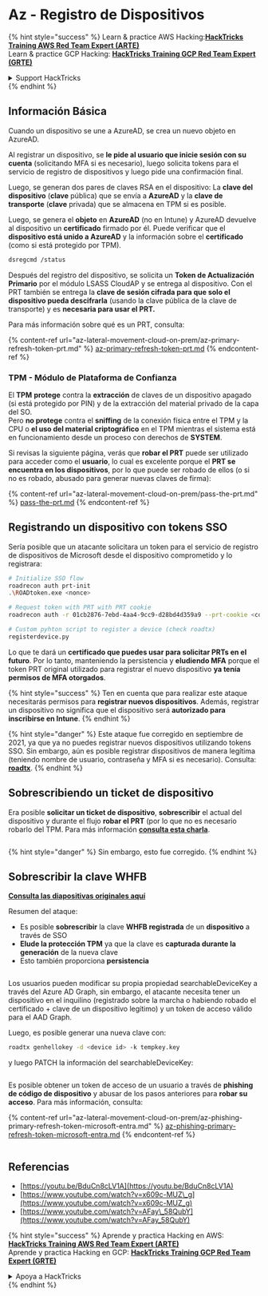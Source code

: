 # Az - Registro de Dispositivos

{% hint style="success" %}
Learn & practice AWS Hacking:<img src="../../.gitbook/assets/image (1) (1) (1) (1).png" alt="" data-size="line">[**HackTricks Training AWS Red Team Expert (ARTE)**](https://training.hacktricks.xyz/courses/arte)<img src="../../.gitbook/assets/image (1) (1) (1) (1).png" alt="" data-size="line">\
Learn & practice GCP Hacking: <img src="../../.gitbook/assets/image (2) (1).png" alt="" data-size="line">[**HackTricks Training GCP Red Team Expert (GRTE)**<img src="../../.gitbook/assets/image (2) (1).png" alt="" data-size="line">](https://training.hacktricks.xyz/courses/grte)

<details>

<summary>Support HackTricks</summary>

* Check the [**subscription plans**](https://github.com/sponsors/carlospolop)!
* **Join the** 💬 [**Discord group**](https://discord.gg/hRep4RUj7f) or the [**telegram group**](https://t.me/peass) or **follow** us on **Twitter** 🐦 [**@hacktricks\_live**](https://twitter.com/hacktricks_live)**.**
* **Share hacking tricks by submitting PRs to the** [**HackTricks**](https://github.com/carlospolop/hacktricks) and [**HackTricks Cloud**](https://github.com/carlospolop/hacktricks-cloud) github repos.

</details>
{% endhint %}

## Información Básica

Cuando un dispositivo se une a AzureAD, se crea un nuevo objeto en AzureAD.

Al registrar un dispositivo, se **le pide al usuario que inicie sesión con su cuenta** (solicitando MFA si es necesario), luego solicita tokens para el servicio de registro de dispositivos y luego pide una confirmación final.

Luego, se generan dos pares de claves RSA en el dispositivo: La **clave del dispositivo** (**clave** pública) que se envía a **AzureAD** y la **clave de transporte** (**clave** privada) que se almacena en TPM si es posible.

Luego, se genera el **objeto** en **AzureAD** (no en Intune) y AzureAD devuelve al dispositivo un **certificado** firmado por él. Puede verificar que el **dispositivo está unido a AzureAD** y la información sobre el **certificado** (como si está protegido por TPM).
```bash
dsregcmd /status
```
Después del registro del dispositivo, se solicita un **Token de Actualización Primario** por el módulo LSASS CloudAP y se entrega al dispositivo. Con el PRT también se entrega la **clave de sesión cifrada para que solo el dispositivo pueda descifrarla** (usando la clave pública de la clave de transporte) y es **necesaria para usar el PRT.**

Para más información sobre qué es un PRT, consulta:

{% content-ref url="az-lateral-movement-cloud-on-prem/az-primary-refresh-token-prt.md" %}
[az-primary-refresh-token-prt.md](az-lateral-movement-cloud-on-prem/az-primary-refresh-token-prt.md)
{% endcontent-ref %}

### TPM - Módulo de Plataforma de Confianza

El **TPM** **protege** contra la **extracción** de claves de un dispositivo apagado (si está protegido por PIN) y de la extracción del material privado de la capa del SO.\
Pero **no protege** contra el **sniffing** de la conexión física entre el TPM y la CPU o **el uso del material criptográfico** en el TPM mientras el sistema está en funcionamiento desde un proceso con derechos de **SYSTEM**.

Si revisas la siguiente página, verás que **robar el PRT** puede ser utilizado para acceder como el **usuario**, lo cual es excelente porque el **PRT se encuentra en los dispositivos**, por lo que puede ser robado de ellos (o si no es robado, abusado para generar nuevas claves de firma):

{% content-ref url="az-lateral-movement-cloud-on-prem/pass-the-prt.md" %}
[pass-the-prt.md](az-lateral-movement-cloud-on-prem/pass-the-prt.md)
{% endcontent-ref %}

## Registrando un dispositivo con tokens SSO

Sería posible que un atacante solicitara un token para el servicio de registro de dispositivos de Microsoft desde el dispositivo comprometido y lo registrara:
```bash
# Initialize SSO flow
roadrecon auth prt-init
.\ROADtoken.exe <nonce>

# Request token with PRT with PRT cookie
roadrecon auth -r 01cb2876-7ebd-4aa4-9cc9-d28bd4d359a9 --prt-cookie <cookie>

# Custom pyhton script to register a device (check roadtx)
registerdevice.py
```
Lo que te dará un **certificado que puedes usar para solicitar PRTs en el futuro**. Por lo tanto, manteniendo la persistencia y **eludiendo MFA** porque el token PRT original utilizado para registrar el nuevo dispositivo **ya tenía permisos de MFA otorgados**.

{% hint style="success" %}
Ten en cuenta que para realizar este ataque necesitarás permisos para **registrar nuevos dispositivos**. Además, registrar un dispositivo no significa que el dispositivo será **autorizado para inscribirse en Intune**.
{% endhint %}

{% hint style="danger" %}
Este ataque fue corregido en septiembre de 2021, ya que ya no puedes registrar nuevos dispositivos utilizando tokens SSO. Sin embargo, aún es posible registrar dispositivos de manera legítima (teniendo nombre de usuario, contraseña y MFA si es necesario). Consulta: [**roadtx**](https://github.com/carlospolop/hacktricks-cloud/blob/master/pentesting-cloud/azure-security/az-lateral-movement-cloud-on-prem/az-roadtx-authentication.md).
{% endhint %}

## Sobrescribiendo un ticket de dispositivo

Era posible **solicitar un ticket de dispositivo**, **sobrescribir** el actual del dispositivo y durante el flujo **robar el PRT** (por lo que no es necesario robarlo del TPM. Para más información [**consulta esta charla**](https://youtu.be/BduCn8cLV1A).

<figure><img src="../../.gitbook/assets/image (32).png" alt=""><figcaption></figcaption></figure>

{% hint style="danger" %}
Sin embargo, esto fue corregido.
{% endhint %}

## Sobrescribir la clave WHFB

[**Consulta las diapositivas originales aquí**](https://dirkjanm.io/assets/raw/Windows%20Hello%20from%20the%20other%20side_nsec_v1.0.pdf)

Resumen del ataque:

* Es posible **sobrescribir** la clave **WHFB registrada** de un **dispositivo** a través de SSO
* **Elude la protección TPM** ya que la clave es **capturada durante la generación** de la nueva clave
* Esto también proporciona **persistencia**

<figure><img src="../../.gitbook/assets/image (34).png" alt=""><figcaption></figcaption></figure>

Los usuarios pueden modificar su propia propiedad searchableDeviceKey a través del Azure AD Graph, sin embargo, el atacante necesita tener un dispositivo en el inquilino (registrado sobre la marcha o habiendo robado el certificado + clave de un dispositivo legítimo) y un token de acceso válido para el AAD Graph.

Luego, es posible generar una nueva clave con:
```bash
roadtx genhellokey -d <device id> -k tempkey.key
```
y luego PATCH la información del searchableDeviceKey:

<figure><img src="../../.gitbook/assets/image (36).png" alt=""><figcaption></figcaption></figure>

Es posible obtener un token de acceso de un usuario a través de **phishing de código de dispositivo** y abusar de los pasos anteriores para **robar su acceso**. Para más información, consulta:

{% content-ref url="az-lateral-movement-cloud-on-prem/az-phishing-primary-refresh-token-microsoft-entra.md" %}
[az-phishing-primary-refresh-token-microsoft-entra.md](az-lateral-movement-cloud-on-prem/az-phishing-primary-refresh-token-microsoft-entra.md)
{% endcontent-ref %}

<figure><img src="../../.gitbook/assets/image (37).png" alt=""><figcaption></figcaption></figure>

## Referencias

* [https://youtu.be/BduCn8cLV1A](https://youtu.be/BduCn8cLV1A)
* [https://www.youtube.com/watch?v=x609c-MUZ\_g](https://www.youtube.com/watch?v=x609c-MUZ_g)
* [https://www.youtube.com/watch?v=AFay\_58QubY](https://www.youtube.com/watch?v=AFay_58QubY)

{% hint style="success" %}
Aprende y practica Hacking en AWS:<img src="../../.gitbook/assets/image (1) (1) (1) (1).png" alt="" data-size="line">[**HackTricks Training AWS Red Team Expert (ARTE)**](https://training.hacktricks.xyz/courses/arte)<img src="../../.gitbook/assets/image (1) (1) (1) (1).png" alt="" data-size="line">\
Aprende y practica Hacking en GCP: <img src="../../.gitbook/assets/image (2) (1).png" alt="" data-size="line">[**HackTricks Training GCP Red Team Expert (GRTE)**<img src="../../.gitbook/assets/image (2) (1).png" alt="" data-size="line">](https://training.hacktricks.xyz/courses/grte)

<details>

<summary>Apoya a HackTricks</summary>

* Revisa los [**planes de suscripción**](https://github.com/sponsors/carlospolop)!
* **Únete al** 💬 [**grupo de Discord**](https://discord.gg/hRep4RUj7f) o al [**grupo de telegram**](https://t.me/peass) o **síguenos** en **Twitter** 🐦 [**@hacktricks\_live**](https://twitter.com/hacktricks_live)**.**
* **Comparte trucos de hacking enviando PRs a los** [**repos de HackTricks**](https://github.com/carlospolop/hacktricks) y [**HackTricks Cloud**](https://github.com/carlospolop/hacktricks-cloud).

</details>
{% endhint %}
